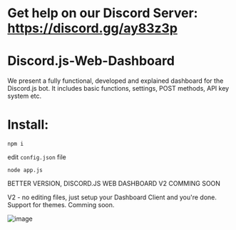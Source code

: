 # Get help on our Discord Server: https://discord.gg/ay83z3p

# Discord.js-Web-Dashboard
We present a fully functional, developed and explained dashboard for the Discord.js bot. It includes basic functions, settings, POST methods, API key system etc.

# Install:

`npm i`

edit `config.json` file

`node app.js`


BETTER VERSION, DISCORD.JS WEB DASHBOARD V2 COMMING SOON

V2 - no editing files, just setup your Dashboard Client and you're done. Support for themes. Comming soon.

![image](https://user-images.githubusercontent.com/62174194/123544235-a0ccd280-d752-11eb-894a-1fbc676933c8.png)
